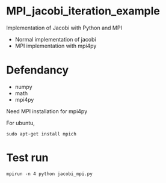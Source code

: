 # MPI_jacobi_iteration_example
Implementation of Jacobi with Python and MPI

* Normal implementation of jacobi
* MPI implementation with mpi4py

# Defendancy
* numpy
* math
* mpi4py

Need MPI installation for mpi4py

For ubuntu,
```
sudo apt-get install mpich
```

# Test run

```
mpirun -n 4 python jacobi_mpi.py
```
